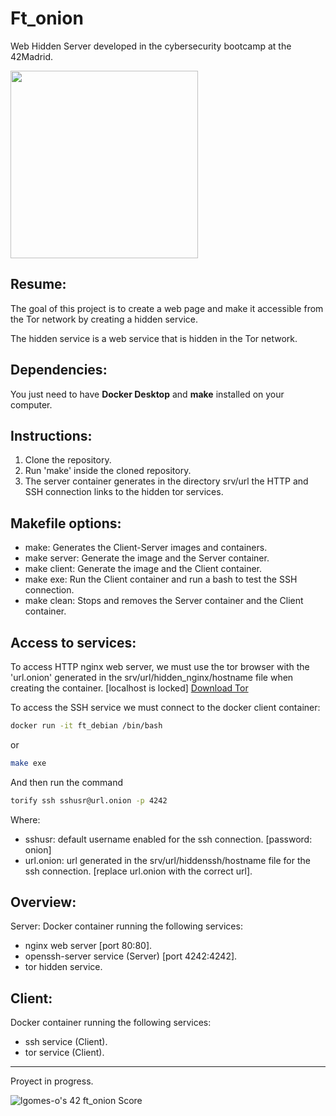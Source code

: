 # Ft_onion
Web Hidden Server developed in the cybersecurity bootcamp at the 42Madrid.

<img src='https://media.giphy.com/media/kE54wc0PNxtVJeARb5/giphy.gif' width=300 height= 300></img>

Resume:
---
The goal of this project is to create a web page and make it accessible from the Tor network by creating a hidden service.

The hidden service is a web service that is hidden in the Tor network.

Dependencies:
---
You just need to have **Docker Desktop** and **make** installed on your computer.

Instructions:
---
1. Clone the repository.
2. Run 'make' inside the cloned repository.
3. The server container generates in the directory srv/url the HTTP and SSH connection links to the hidden tor services.

Makefile options:
---
- make: Generates the Client-Server images and containers.
- make server: Generate the image and the Server container.
- make client: Generate the image and the Client container.
- make exe: Run the Client container and run a bash to test the SSH connection.
- make clean: Stops and removes the Server container and the Client container. 

Access to services:
---
To access HTTP nginx web server, we must use the tor browser with the 'url.onion' generated in the srv/url/hidden_nginx/hostname file when creating the container. [localhost is locked]
[Download Tor](https://www.torproject.org/es/download)

To access the SSH service we must connect to the docker client container:
```bash
docker run -it ft_debian /bin/bash
```
or
```bash
make exe
```

And then run the command
```bash
torify ssh sshusr@url.onion -p 4242
```
Where:
- sshusr: default username enabled for the ssh connection. [password: onion]
- url.onion: url generated in the srv/url/hiddenssh/hostname file for the ssh connection. [replace url.onion with the correct url].

Overview:
---
Server:
Docker container running the following services:

- nginx web server [port 80:80].
- openssh-server service (Server) [port 4242:4242].
- tor hidden service.

Client:
---
Docker container running the following services:

- ssh service (Client).
- tor service (Client).

---
Proyect in progress.

![lgomes-o's 42 ft_onion Score](https://badge42.vercel.app/api/v2/cl4osmqtg006109jvtxcd7k3u/project/2661741)



